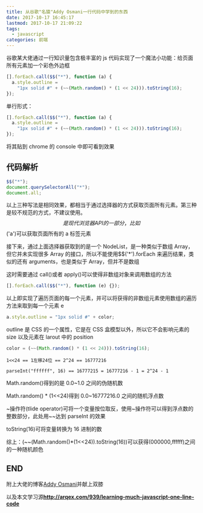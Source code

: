 ```yaml
---
title: 从谷歌"名猿"Addy Osmani一行代码中学到的东西
date: 2017-10-17 16:45:17
lastmod: 2017-10-17 21:09:22
tags:
  - javascript
categories: 前端
---
```


谷歌某大佬通过一行知识量包含极丰富的 js 代码实现了一个魔法小功能：给页面所有元素加一个彩色外边框

<!--more-->

```javascript
[].forEach.call($$("*"), function (a) {
  a.style.outline =
    "1px solid #" + (~~(Math.random() * (1 << 24))).toString(16);
});
```

单行形式：

```javascript
[].forEach.call($$("*"), function (a) {
  a.style.outline =
    "1px solid #" + (~~(Math.random() * (1 << 24))).toString(16);
});
```

将其贴到 chrome 的 console 中即可看到效果

## 代码解析

```javascript
$$("*");
document.querySelectorAll("*");
document.all;
```

以上三种写法是相同效果，都相当于通过选择器的方式获取页面所有元素。第三种是较不规范的方式，不建议使用。$$是现代浏览器API的一部分，比如$$('a')可以获取页面所有的 a 标签元素

接下来，通过上面选择器获取到的是一个 NodeList，是一种类似于数组 Array，但它并未实现很多 Array 的接口，所以不能使用$$('\*').forEach 来遍历结果，类似的还有 arguments，也是类似于 Array，但并不是数组

这时需要通过 call()或者 apply()可以使得非数组对象来调用数组的方法

```javascript
[].forEach.call($$("*"), function (e) {});
```

以上即实现了遍历页面的每一个元素，并可以将获得的非数组元素使用数组的遍历方法来取到每一个元素 e

```javascript
a.style.outline = "1px solid #" + color;
```

outline 是 CSS 的一个属性，它是在 CSS 盒模型以外，所以它不会影响元素的 size 以及元素在 larout 中的 position

```javascript
color = (~~(Math.random() * (1 << 24))).toString(16);
```

```
1<<24 == 1左移24位 == 2^24 == 16777216
```

```
parseInt("ffffff", 16) == 16777215 = 16777216 - 1 = 2^24 - 1
```

Math.random()得到的是 0.0~1.0 之间的伪随机数

Math.random() \* (1<<24)得到 0.0~16777216.0 之间的随机浮点数

~操作符(tlide operator)可将一个变量按位取反，使用~操作符可以得到浮点数的整数部分，此处用~~达到 parseInt 的效果

toString(16)可将变量转换为 16 进制的数

综上：(~~(Math.random()\*(1<<24)).toString(16))可以获得(000000,ffffff)之间的一种随机颜色

## END

附上大佬的博客[Addy Osmani](https://addyosmani.com/blog)并献上双膝

以及本文学习源**http://arqex.com/939/learning-much-javascript-one-line-code**

